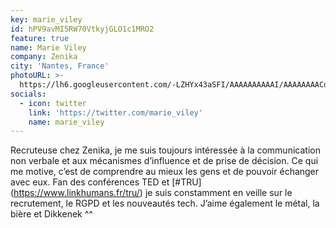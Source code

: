 ```yaml
---
key: marie_viley
id: hPV9avMI5RW70VtkyjGLO1c1MRO2
feature: true
name: Marie Viley
company: Zenika
city: 'Nantes, France'
photoURL: >-
  https://lh6.googleusercontent.com/-LZHYx43aSFI/AAAAAAAAAAI/AAAAAAAACd4/xbCJI1QDS3w/photo.jpg
socials:
  - icon: twitter
    link: 'https://twitter.com/marie_viley'
    name: marie_viley
---
```

Recruteuse chez Zenika, je me suis toujours intéressée à la communication non verbale et aux mécanismes d’influence et de prise de décision. 
Ce qui me motive, c’est de comprendre au mieux les gens et de pouvoir échanger avec eux. 
Fan des conférences TED et  [#TRU] (https://www.linkhumans.fr/tru/) je suis constamment en veille sur le recrutement, le RGPD et les nouveautés tech.
J’aime également le métal, la bière et Dikkenek ^^